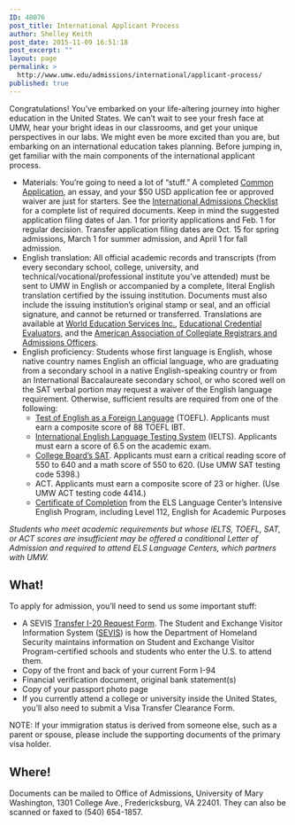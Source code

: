 ```yaml
---
ID: 48076
post_title: International Applicant Process
author: Shelley Keith
post_date: 2015-11-09 16:51:18
post_excerpt: ""
layout: page
permalink: >
  http://www.umw.edu/admissions/international/applicant-process/
published: true
---
```

Congratulations! You’ve embarked on your life-altering journey into higher education in the United States. We can’t wait to see your fresh face at UMW, hear your bright ideas in our classrooms, and get your unique perspectives in our labs. We might even be more excited than you are, but embarking on an international education takes planning. Before jumping in, get familiar with the main components of the international applicant process.
<ul>
	<li>Materials: You’re going to need a lot of “stuff.” A completed <a href="https://www.commonapp.org/">Common Application</a>, an essay, and your $50 USD application fee or approved waiver are just for starters. See the <a href="http://www.umw.edu/admissions/international/international-checklist/">International Admissions Checklist</a> for a complete list of required documents. Keep in mind the suggested application filing dates of Jan. 1 for priority applications and Feb. 1 for regular decision. Transfer application filing dates are Oct. 15 for spring admissions, March 1 for summer admission, and April 1 for fall admission.</li>
	<li>English translation: All official academic records and transcripts (from every secondary school, college, university, and technical/vocational/professional institute you’ve attended) must be sent to UMW in English or accompanied by a complete, literal English translation certified by the issuing institution. Documents must also include the issuing institution’s original stamp or seal, and an official signature, and cannot be returned or transferred. Translations are available at <a href="http://www.wes.org/">World Education Services Inc.</a>, <a href="https://www.ece.org/">Educational Credential Evaluators</a>, and the <a href="http://www.aacrao.org/">American Association of Collegiate Registrars and Admissions Officers</a>.</li>
	<li>English proficiency: Students whose first language is English, whose native country names English an official language, who are graduating from a secondary school in a native English-speaking country or from an International Baccalaureate secondary school, or who scored well on the SAT verbal portion may request a waiver of the English language requirement. Otherwise, sufficient results are required from one of the following:
<ul>
	<li><a href="https://www.ets.org/toefl">Test of English as a Foreign Language</a> (TOEFL). Applicants must earn a composite score of 88 TOEFL IBT.</li>
	<li><a href="http://www.ielts.org/">International English Language Testing System</a> (IELTS). Applicants must earn a score of 6.5 on the academic exam.</li>
	<li><a href="https://sat.collegeboard.org/home">College Board’s SAT</a>. Applicants must earn a critical reading score of 550 to 640 and a math score of 550 to 620. (Use UMW SAT testing code 5398.)</li>
	<li>ACT. Applicants must earn a composite score of 23 or higher. (Use UMW ACT testing code 4414.)</li>
	<li><a href="http://www.els.edu/en/EnglishPrograms/Program?prgm=EAP-GeneralEnglish-academic-english">Certificate of Completion</a> from the ELS Language Center’s Intensive English Program, including Level 112, English for Academic Purposes</li>
</ul>
</li>
</ul>
<em>Students who meet academic requirements but whose IELTS, TOEFL, SAT, or ACT scores are insufficient may be offered a conditional Letter of Admission and required to attend ELS Language Centers, which partners with UMW.</em>
<h2>What!</h2>
To apply for admission, you’ll need to send us some important stuff:
<ul>
	<li>A SEVIS <a href="http://international.umw.edu/international-services/prospective/sevis-transfer-i-20-request-form/">Transfer I-20 Request Form</a>. The Student and Exchange Visitor Information System (<a href="http://www.ice.gov/sevis/overview">SEVIS</a>) is how the Department of Homeland Security maintains information on Student and Exchange Visitor Program-certified schools and students who enter the U.S. to attend them.</li>
	<li>Copy of the front and back of your current Form I-94</li>
	<li>Financial verification document, original bank statement(s)</li>
	<li>Copy of your passport photo page</li>
	<li>If you currently attend a college or university inside the United States, you’ll also need to submit a Visa Transfer Clearance Form.</li>
</ul>
NOTE: If your immigration status is derived from someone else, such as a parent or spouse, please include the supporting documents of the primary visa holder.
<h2>Where!</h2>
Documents can be mailed to Office of Admissions, University of Mary Washington, 1301 College Ave., Fredericksburg, VA 22401. They can also be scanned or faxed to (540) 654-1857.